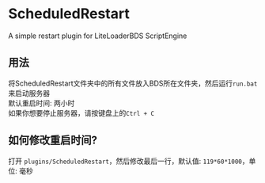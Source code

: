 # ScheduledRestart

A simple restart plugin for LiteLoaderBDS ScriptEngine

## 用法

将ScheduledRestart文件夹中的所有文件放入BDS所在文件夹，然后运行`run.bat`来启动服务器  
默认重启时间: 两小时  
如果你想要停止服务器，请按键盘上的`Ctrl + C`

## 如何修改重启时间?

打开 `plugins/ScheduledRestart`，然后修改最后一行，默认值: `119*60*1000`，单位: 毫秒